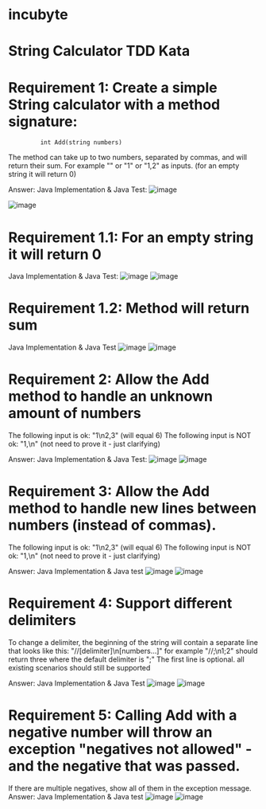 # incubyte
# String Calculator TDD Kata

# Requirement 1: Create a simple String calculator with a method signature:
             int Add(string numbers)
The method can take up to two numbers, separated by commas, and will return their sum.
For example "" or "1" or "1,2" as inputs. (for an empty string it will return 0)

Answer: 
Java Implementation & Java Test:
![image](https://user-images.githubusercontent.com/72397494/161413265-a42faf56-5eab-4cdd-8f34-7598155d9044.png)

![image](https://user-images.githubusercontent.com/72397494/161413277-f29a004b-d752-43e7-93f7-2863d05acd70.png)


# Requirement 1.1: For an empty string it will return 0
Java Implementation & Java Test:
![image](https://user-images.githubusercontent.com/72397494/161413331-9e12b37a-8be5-43c5-871b-d45a667a5d18.png)
![image](https://user-images.githubusercontent.com/72397494/161413344-9c0884ee-db9d-4610-bce0-a4b0ef384696.png)

# Requirement 1.2: Method will return sum 
Java Implementation & Java Test
![image](https://user-images.githubusercontent.com/72397494/161413369-9e07445c-1c20-484e-9f3a-7166de09002c.png)
![image](https://user-images.githubusercontent.com/72397494/161413374-ecd7d6f9-be29-406f-b982-41a47d030c82.png)

# Requirement 2: Allow the Add method to handle an unknown amount of numbers
The following input is ok: "1\n2,3" (will equal 6)
The following input is NOT ok: "1,\n" (not need to prove it - just clarifying)

Answer:
Java Implementation & Java Test:
![image](https://user-images.githubusercontent.com/72397494/161413410-78cc8302-7942-487f-9855-8b2f99af6e03.png)
![image](https://user-images.githubusercontent.com/72397494/161413433-c0d5e341-e822-414a-b7a1-7d4a7828dc06.png)

# Requirement 3: Allow the Add method to handle new lines between numbers (instead of commas).
The following input is ok: "1\n2,3" (will equal 6)
The following input is NOT ok: "1,\n" (not need to prove it - just clarifying)

Answer:
Java Implementation & Java test
![image](https://user-images.githubusercontent.com/72397494/161413819-2b3eaede-f5cc-4b4c-87b3-b0c102a8696c.png)
![image](https://user-images.githubusercontent.com/72397494/161413836-09481ec3-8b86-40a8-8ad4-f7d4af0daf10.png)

# Requirement 4: Support different delimiters
To change a delimiter, the beginning of the string will contain a separate line that looks like this:
"//[delimiter]\n[numbers…]" for example "//;\n1;2" should return three where the default delimiter is ";"
The first line is optional. all existing scenarios should still be supported

Answer:
Java Implementation & Java Test
![image](https://user-images.githubusercontent.com/72397494/161413657-fba2e868-e52b-4216-8a41-d57544e3c575.png)
![image](https://user-images.githubusercontent.com/72397494/161413665-54d4f033-b975-4701-849f-a7ceefebfc53.png)

# Requirement 5: Calling Add with a negative number will throw an exception "negatives not allowed" - and the negative that was passed.
If there are multiple negatives, show all of them in the exception message.
Answer:
Java Implementation & Java test
![image](https://user-images.githubusercontent.com/72397494/161413483-2f9ca15d-bbfc-437b-b266-bd11d76b2836.png)
![image](https://user-images.githubusercontent.com/72397494/161413505-4bfdfe54-f9d9-4839-afbd-b739a109781a.png)

